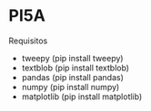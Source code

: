 # PI5A

Requisitos

- tweepy (pip install tweepy)
- textblob (pip install textblob)
- pandas (pip install pandas)
- numpy (pip install numpy)
- matplotlib (pip install matplotlib)